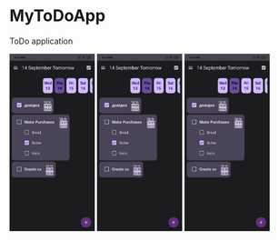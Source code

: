 # MyToDoApp
ToDo application
<p float="left">
  <img src="https://github.com/Ypetrakov/MyToDoApp/blob/master/photo_2023-09-13_18-42-19.jpg" width="150" />
  <img src="https://github.com/Ypetrakov/MyToDoApp/blob/master/photo_2023-09-13_18-42-19.jpg" width="150" /> 
  <img src="https://github.com/Ypetrakov/MyToDoApp/blob/master/photo_2023-09-13_18-42-19.jpg" width="150" />
</p>
